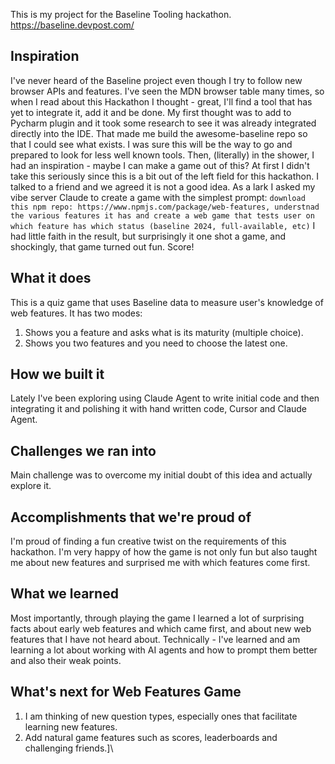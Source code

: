 This is my project for the Baseline Tooling hackathon.
https://baseline.devpost.com/

## Inspiration
I've never heard of the Baseline project even though I try to follow new browser APIs and features. I've seen the MDN browser table many times, so when I read about this Hackathon I thought - great, I'll find a tool that has yet to integrate it, add it and be done. My first thought was to add to Pycharm plugin and it took some research to see it was already integrated directly into the IDE. That made me build the awesome-baseline repo so that I could see what exists. I was sure this will be the way to go and prepared to look for less well known tools. Then, (literally) in the shower, I had an inspiration - maybe I can make a game out of this?
At first I didn't take this seriously since this is a bit out of the left field for this hackathon. I talked to a friend and we agreed it is not a good idea. As a lark I asked my vibe server Claude to create a game with the simplest prompt:
```download this npm repo: https://www.npmjs.com/package/web-features, understnad the various features it has and create a web game that tests user on which feature has which status (baseline 2024, full-available, etc)```
I had little faith in the result, but surprisingly it one shot a game, and shockingly, that game turned out fun. Score!

## What it does
This is a quiz game that uses Baseline data to measure user's knowledge of web features. It has two modes:
1. Shows you a feature and asks what is its maturity (multiple choice).
2. Shows you two features and you need to choose the latest one.

## How we built it
Lately I've been exploring using Claude Agent to write initial code and then integrating it and polishing it with hand written code, Cursor and Claude Agent.

## Challenges we ran into
Main challenge was to overcome my initial doubt of this idea and actually explore it.

## Accomplishments that we're proud of
I'm proud of finding a fun creative twist on the requirements of this hackathon.
I'm very happy of how the game is not only fun but also taught me about new features and surprised me with which features come first. 

## What we learned
Most importantly, through playing the game I learned a lot of surprising facts about early web features and which came first, and about new web features that I have not heard about.
Technically - I've learned and am learning a lot about working with AI agents and how to prompt them better and also their weak points.

## What's next for Web Features Game
1. I am thinking of new question types, especially ones that facilitate learning new features.
2. Add natural game features such as scores, leaderboards and challenging friends.]\
